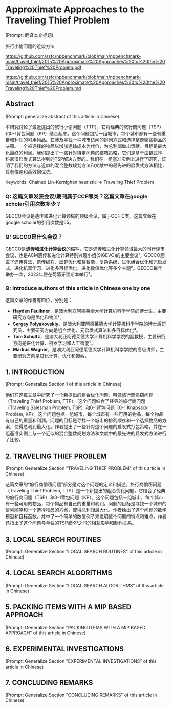 # Approximate Approaches to the Traveling Thief Problem

(Prompt: 翻译本文标题)

旅行小偷问题的近似方法

https://github.com/ssfc/npbenchmark/blob/main/npbenchmark-main/travel_thief/2015%20Approximate%20Approaches%20to%20the%20Traveling%20Thief%20Problem.pdf

https://github.com/ssfc/npbenchmark/blob/main/npbenchmark-main/travel_thief/2015%20Approximate%20Approaches%20to%20the%20Traveling%20Thief%20Problem.md

## Abstract

(Prompt: generalize abstract of this article in Chinese)

本研究讨论了最近提出的旅行小偷问题（TTP），它将经典的旅行商问题（TSP）和0-1背包问题（KP）结合起来。这个问题包括一组城市，每个城市都有一些有重量和利润的可用物品。它涉及寻找一种城市访问的排列方式和选择拿走哪些物品的决策。一个被选择的物品以增加运输成本为代价，为总利润做出贡献。目标是最大化最终的利润。我们提出了一些针对特定问题的装箱策略，它们是基于由链式林-科尼汉启发式算法得到的TSP解决方案的。我们在一组基准实例上进行了研究，证明了我们的方法与近似的混合整数规划方法和文献中的最先进的启发式方法相比，具有快速和高效的优势。

Keywords: Chained Lin-Kernighan heuristic => Traveling Thief Problem

### Q: 这篇文章发表会议/期刊属于CCF哪类？这篇文章在google scholar引用次数多少？

GECCO会议是遗传和进化计算领域的顶级会议，属于CCF C类。这篇文章在google scholar的引用次数是65。

### Q: GECCO是什么会议？

GECCO是**遗传和进化计算会议**的缩写，它是遗传和进化计算领域最大的同行评审会议，也是ACM遗传和进化计算特别兴趣小组(SIGEVO)的主要会议¹。GECCO涵盖了遗传算法、遗传编程、蚁群优化和群智能、复杂系统、进化组合优化和元启发式、进化机器学习、进化多目标优化、进化数值优化等多个主题²。GECCO每年举办一次，2023年将在葡萄牙里斯本举行³。

### Q: Introduce authors of this article in Chinese one by one

这篇文章的作者有四位，分别是：

- **Hayden Faulkner**，是澳大利亚阿德莱德大学计算机科学学院的博士生，主要研究方向是优化和物流²。
- **Sergey Polyakovskiy**，是澳大利亚阿德莱德大学计算机科学学院的博士后研究员，主要研究方向是组合优化、元启发式算法和多目标优化³。
- **Tom Schultz**，是澳大利亚阿德莱德大学计算机科学学院的副教授，主要研究方向是进化计算、机器学习和人工智能⁴。
- **Markus Wagner**，是澳大利亚阿德莱德大学计算机科学学院的高级讲师，主要研究方向是进化计算、优化和搜索。

## 1. INTRODUCTION

(Prompt: Generalize Section 1 of this article in Chinese)

他们在这篇文章中研究了一个新提出的组合优化问题，叫做旅行商偷窃问题（Traveling Thief Problem, TTP）。这个问题结合了经典的旅行商问题（Traveling Salesman Problem, TSP）和0-1背包问题（0-1 Knapsack Problem, KP）。这个问题包括一组城市，每个城市有一些可用的物品，每个物品有自己的重量和利润。问题的目标是寻找一个城市的排列顺序和一个选择物品的方案，使得总利润最大化。作者提出了一些针对这个问题的启发式打包策略，并在一组基准实例上与一个近似的混合整数规划方法和文献中的最先进的启发式方法进行了比较。

## 2. TRAVELING THIEF PROBLEM

(Prompt: Generalize Section "TRAVELING THIEF PROBLEM" of this article in Chinese)

这篇文章的“旅行商偷窃问题”部分是对这个问题的定义和描述。旅行商偷窃问题（Traveling Thief Problem, TTP）是一个新提出的组合优化问题，它结合了经典的旅行商问题（TSP）和0-1背包问题（KP）。这个问题包括一组城市，每个城市有一些可用的物品，每个物品有自己的重量和利润。问题的目标是寻找一个城市的排列顺序和一个选择物品的方案，使得总利润最大化。作者给出了这个问题的数学模型和目标函数，并举了一个简单的数值例子来说明这个问题的特点和难点。作者还指出了这个问题与单独的TSP或KP之间的相互影响和制约关系。

## 3. LOCAL SEARCH ROUTINES

(Prompt: Generalize Section "LOCAL SEARCH ROUTINES" of this article in Chinese)

## 4. LOCAL SEARCH ALGORITHMS

(Prompt: Generalize Section "LOCAL SEARCH ALGORITHMS" of this article in Chinese)

## 5. PACKING ITEMS WITH A MIP BASED APPROACH

(Prompt: Generalize Section "PACKING ITEMS WITH A MIP BASED APPROACH" of this article in Chinese)

## 6. EXPERIMENTAL INVESTIGATIONS

(Prompt: Generalize Section "EXPERIMENTAL INVESTIGATIONS" of this article in Chinese)

## 7. CONCLUDING REMARKS

(Prompt: Generalize Section "CONCLUDING REMARKS" of this article in Chinese)


